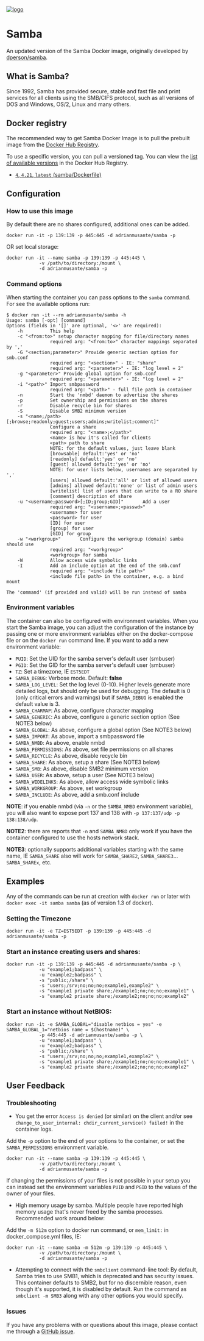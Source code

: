 [![logo](https://github.com/adrianmusante/docker-samba/assets/38815440/f72b6c2a-637d-4a66-bbb9-7db4cbde3bb4)](https://www.samba.org)


# Samba

An updated version of the Samba Docker image, originally developed by [dperson/samba](https://github.com/dperson/samba).

## What is Samba?

Since 1992, Samba has provided secure, stable and fast file and print services
for all clients using the SMB/CIFS protocol, such as all versions of DOS and
Windows, OS/2, Linux and many others.

## Docker registry

The recommended way to get Samba Docker Image is to pull the prebuilt image from the [Docker Hub Registry](https://hub.docker.com/r/adrianmusante/samba).

To use a specific version, you can pull a versioned tag. You can view the [list of available versions](https://hub.docker.com/r/adrianmusante/samba/tags/) in the Docker Hub Registry.

- [`4`, `4.21`, `latest` (samba/Dockerfile)](https://github.com/adrianmusante/docker-samba/blob/main/samba/Dockerfile)


## Configuration

### How to use this image

By default there are no shares configured, additional ones can be added.


    docker run -it -p 139:139 -p 445:445 -d adrianmusante/samba -p

OR set local storage:

    docker run -it --name samba -p 139:139 -p 445:445 \
                -v /path/to/directory:/mount \
                -d adrianmusante/samba -p

### Command options

When starting the container you can pass options to the `samba` command. 
For see the available options run:

    $ docker run -it --rm adrianmusante/samba -h
    Usage: samba [-opt] [command]
    Options (fields in '[]' are optional, '<>' are required):
        -h          This help
        -c "<from:to>" setup character mapping for file/directory names
                    required arg: "<from:to>" character mappings separated by ','
        -G "<section;parameter>" Provide generic section option for smb.conf
                    required arg: "<section>" - IE: "share"
                    required arg: "<parameter>" - IE: "log level = 2"
        -g "<parameter>" Provide global option for smb.conf
                    required arg: "<parameter>" - IE: "log level = 2"
        -i "<path>" Import smbpassword
                    required arg: "<path>" - full file path in container
        -n          Start the 'nmbd' daemon to advertise the shares
        -p          Set ownership and permissions on the shares
        -r          Disable recycle bin for shares
        -S          Disable SMB2 minimum version
        -s "<name;/path>[;browse;readonly;guest;users;admins;writelist;comment]"
                    Configure a share
                    required arg: "<name>;</path>"
                    <name> is how it's called for clients
                    <path> path to share
                    NOTE: for the default values, just leave blank
                    [browsable] default:'yes' or 'no'
                    [readonly] default:'yes' or 'no'
                    [guest] allowed default:'yes' or 'no'
                    NOTE: for user lists below, usernames are separated by ','
                    [users] allowed default:'all' or list of allowed users
                    [admins] allowed default:'none' or list of admin users
                    [writelist] list of users that can write to a RO share
                    [comment] description of share
        -u "<username;password>[;ID;group;GID]"       Add a user
                    required arg: "<username>;<passwd>"
                    <username> for user
                    <password> for user
                    [ID] for user
                    [group] for user
                    [GID] for group
        -w "<workgroup>"       Configure the workgroup (domain) samba should use
                    required arg: "<workgroup>"
                    <workgroup> for samba
        -W          Allow access wide symbolic links
        -I          Add an include option at the end of the smb.conf
                    required arg: "<include file path>"
                    <include file path> in the container, e.g. a bind mount

    The 'command' (if provided and valid) will be run instead of samba

### Environment variables

The container can also be configured with environment variables.
When you start the Samba image, you can adjust the configuration of the instance by passing one or more environment 
variables either on the docker-compose file or on the `docker run` command line.
If you want to add a new environment variable:

- `PUID`: Set the UID for the samba server's default user (smbuser)
- `PGID`: Set the GID for the samba server's default user (smbuser)
- `TZ`: Set a timezone, IE `EST5EDT`
- `SAMBA_DEBUG`: Verbose mode. Default: **false**
- `SAMBA_LOG_LEVEL`: Set the log level (0-10). Higher levels generate more detailed logs, but should only be used for debugging. The default is 0 (only critical errors and warnings) but if `SAMBA_DEBUG` is enabled the default value is 3.
- `SAMBA_CHARMAP`: As above, configure character mapping
- `SAMBA_GENERIC`: As above, configure a generic section option (See NOTE3 below)
- `SAMBA_GLOBAL`: As above, configure a global option (See NOTE3 below)
- `SAMBA_IMPORT`: As above, import a smbpassword file
- `SAMBA_NMBD`: As above, enable nmbd
- `SAMBA_PERMISSIONS`: As above, set file permissions on all shares
- `SAMBA_RECYCLE`: As above, disable recycle bin
- `SAMBA_SHARE`: As above, setup a share (See NOTE3 below)
- `SAMBA_SMB`: As above, disable SMB2 minimum version
- `SAMBA_USER`: As above, setup a user (See NOTE3 below)
- `SAMBA_WIDELINKS`: As above, allow access wide symbolic links
- `SAMBA_WORKGROUP`: As above, set workgroup
- `SAMBA_INCLUDE`: As above, add a smb.conf include


**NOTE**: if you enable nmbd (via `-n` or the `SAMBA_NMBD` environment variable), you
will also want to expose port 137 and 138 with `-p 137:137/udp -p 138:138/udp`.

**NOTE2**: there are reports that `-n` and `SAMBA_NMBD` only work if you have the
container configured to use the hosts network stack.

**NOTE3**: optionally supports additional variables starting with the same name,
IE `SAMBA_SHARE` also will work for `SAMBA_SHARE2`, `SAMBA_SHARE3`... `SAMBA_SHAREx`, etc.

## Examples

Any of the commands can be run at creation with `docker run` or later with
`docker exec -it samba samba` (as of version 1.3 of docker).

### Setting the Timezone

    docker run -it -e TZ=EST5EDT -p 139:139 -p 445:445 -d adrianmusante/samba -p

### Start an instance creating users and shares:

    docker run -it -p 139:139 -p 445:445 -d adrianmusante/samba -p \
                -u "example1;badpass" \
                -u "example2;badpass" \
                -s "public;/share" \
                -s "users;/srv;no;no;no;example1,example2" \
                -s "example1 private share;/example1;no;no;no;example1" \
                -s "example2 private share;/example2;no;no;no;example2"

### Start an instance without NetBIOS:

    docker run -it -e SAMBA_GLOBAL="disable netbios = yes" -e SAMBA_GLOBAL_1="netbios name = $(hostname)" \
                -p 445:445 -d adrianmusante/samba -p \
                -u "example1;badpass" \
                -u "example2;badpass" \
                -s "public;/share" \
                -s "users;/srv;no;no;no;example1,example2" \
                -s "example1 private share;/example1;no;no;no;example1" \
                -s "example2 private share;/example2;no;no;no;example2"

## User Feedback

### Troubleshooting

* You get the error `Access is denied` (or similar) on the client and/or see
`change_to_user_internal: chdir_current_service() failed!` in the container
logs.

Add the `-p` option to the end of your options to the container, or set the
`SAMBA_PERMISSIONS` environment variable.

    docker run -it --name samba -p 139:139 -p 445:445 \
                -v /path/to/directory:/mount \
                -d adrianmusante/samba -p

If changing the permissions of your files is not possible in your setup you
can instead set the environment variables `PUID` and `PGID` to the
values of the owner of your files.

* High memory usage by samba. Multiple people have reported high memory usage
that's never freed by the samba processes. Recommended work around below:

Add the `-m 512m` option to docker run command, or `mem_limit:` in
docker_compose.yml files, IE:

    docker run -it --name samba -m 512m -p 139:139 -p 445:445 \
                -v /path/to/directory:/mount \
                -d adrianmusante/samba -p

* Attempting to connect with the `smbclient` command-line tool: By default, Samba
tries to use SMB1, which is deprecated and has security issues. This
container defaults to SMB2, but for no discernible reason, even though it's
supported, it is disabled by default. Run the command as `smbclient -m SMB3` along with
any other options you would specify.

### Issues

If you have any problems with or questions about this image, please contact me
through a [GitHub issue](https://github.com/adrianmusante/docker-samba/issues).
